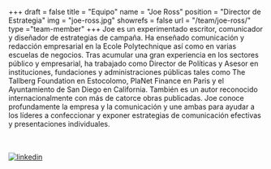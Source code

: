 +++
draft		= false
title		= "Equipo"
name		= "Joe Ross"
position 	= "Director de Estrategia"
img			= "joe-ross.jpg"
showrefs	= false
url			= "/team/joe-ross/"
type		="team-member"
+++
Joe es un experimentado escritor, comunicador y diseñador de estrategias de campaña. Ha enseñado comunicación y redacción empresarial en la Ecole Polytechnique así como en varias escuelas de negocios. Tras acumular una gran experiencia en los sectores público y empresarial, ha trabajado como Director de Políticas y Asesor en instituciones, fundaciones y administraciones públicas tales como The Tallberg Foundation en Estocolomo, PlaNet Finance en Paris y el Ayuntamiento de San Diego en California. También es un autor reconocido internacionalmente con más de catorce obras publicadas. Joe conoce profundamente la empresa y la comunicación y une ambas para ayudar a los líderes a confeccionar y exponer estrategias de comunicación efectivas y presentaciones individuales.

<br><br>
[![linkedin][pic1]](https://www.linkedin.com/in/joe-ross-5b89941a/)



[pic1]: /pictures/logos/linkedin.png